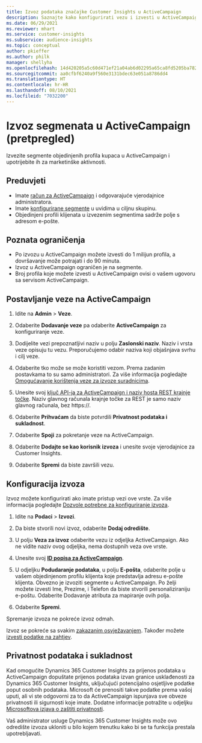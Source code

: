 ```yaml
---
title: Izvoz podataka značajke Customer Insights u ActiveCampaign
description: Saznajte kako konfigurirati vezu i izvesti u ActiveCampaign.
ms.date: 06/29/2021
ms.reviewer: mhart
ms.service: customer-insights
ms.subservice: audience-insights
ms.topic: conceptual
author: pkieffer
ms.author: philk
manager: shellyha
ms.openlocfilehash: 14d420205a5c60d471ef21a04ab6d02295a65ca8fd5205ba782a300703b06102
ms.sourcegitcommit: aa0cfbf6240a9f560e3131bdec63e051a8786dd4
ms.translationtype: HT
ms.contentlocale: hr-HR
ms.lasthandoff: 08/10/2021
ms.locfileid: "7032200"
---
```

# <a name="export-segments-to-activecampaign-preview"></a>Izvoz segmenata u ActiveCampaign (pretpregled)

Izvezite segmente objedinjenih profila kupaca u ActiveCampaign i upotrijebite ih za marketinške aktivnosti.

## <a name="prerequisites"></a>Preduvjeti

-   Imate [račun za ActiveCampaign](https://www.activecampaign.com/) i odgovarajuće vjerodajnice administratora.
-   Imate [konfigurirane segmente](segments.md) u uvidima u ciljnu skupinu.
-   Objedinjeni profili klijenata u izvezenim segmentima sadrže polje s adresom e-pošte.

## <a name="known-limitations"></a>Poznata ograničenja

- Po izvozu u ActiveCampaign možete izvesti do 1 milijun profila, a dovršavanje može potrajati i do 90 minuta.
- Izvoz u ActiveCampaign ograničen je na segmente.
- Broj profila koje možete izvesti u ActiveCampaign ovisi o vašem ugovoru sa servisom ActiveCampaign.

## <a name="set-up-connection-to-activecampaign"></a>Postavljanje veze na ActiveCampaign

1. Idite na **Admin** > **Veze**.

1. Odaberite **Dodavanje veze** pa odaberite **ActiveCampaign** za konfiguriranje veze.

1. Dodijelite vezi prepoznatljivi naziv u polju **Zaslonski naziv**. Naziv i vrsta veze opisuju tu vezu. Preporučujemo odabir naziva koji objašnjava svrhu i cilj veze.

1. Odaberite tko može se može koristiti vezom. Prema zadanim postavkama to su samo administratori. Za više informacija pogledajte [Omogućavanje korištenja veze za izvoze suradnicima](connections.md#allow-contributors-to-use-a-connection-for-exports).

1. Unesite svoj [ključ API-ja za ActiveCampaign i naziv hosta REST krajnje točke](https://help.activecampaign.com/hc/articles/207317590-Getting-started-with-the-API#how-to-obtain-your-activecampaign-api-url-and-key). Naziv glavnog računala krajnje točke za REST je samo naziv glavnog računala, bez https://. 

1. Odaberite **Prihvaćam** da biste potvrdili **Privatnost podataka i sukladnost**.

1. Odaberite **Spoji** za pokretanje veze na ActiveCampaign.

1. Odaberite **Dodajte se kao korisnik izvoza** i unesite svoje vjerodajnice za Customer Insights.

1. Odaberite **Spremi** da biste završili vezu.

## <a name="configure-an-export"></a>Konfiguracija izvoza

Izvoz možete konfigurirati ako imate pristup vezi ove vrste. Za više informacija pogledajte [Dozvole potrebne za konfiguriranje izvoza](export-destinations.md#set-up-a-new-export).

1. Idite na **Podaci** > **Izvozi**.

1. Da biste stvorili novi izvoz, odaberite **Dodaj odredište**.

1. U polju **Veza za izvoz** odaberite vezu iz odjeljka ActiveCampaign. Ako ne vidite naziv ovog odjeljka, nema dostupnih veza ove vrste.

1. Unesite svoj [**ID popisa za ActiveCampaign**](https://help.activecampaign.com/hc/articles/360000030559-How-to-create-a-list-in-ActiveCampaign).    

3. U odjeljku **Podudaranje podataka**, u polju **E-pošta**, odaberite polje u vašem objedinjenom profilu klijenta koje predstavlja adresu e-pošte klijenta. Obvezno je izvoziti segmente u ActiveCampaign. Po želji možete izvesti Ime, Prezime, i Telefon da biste stvorili personaliziraniju e-poštu. Odaberite Dodavanje atributa za mapiranje ovih polja.

1. Odaberite **Spremi**.

Spremanje izvoza ne pokreće izvoz odmah.

Izvoz se pokreće sa svakim [zakazanim osvježavanjem](system.md#schedule-tab). Također možete [izvesti podatke na zahtjev](export-destinations.md#run-exports-on-demand). 


## <a name="data-privacy-and-compliance"></a>Privatnost podataka i sukladnost

Kad omogućite Dynamics 365 Customer Insights za prijenos podataka u ActiveCampaign dopuštate prijenos podataka izvan granice usklađenosti za Dynamics 365 Customer Insights, uključujući potencijalno osjetljive podatke poput osobnih podataka. Microsoft će prenositi takve podatke prema vašoj uputi, ali vi ste odgovorni za to da ActiveCampaign ispunjava sve obveze privatnosti ili sigurnosti koje imate. Dodatne informacije potražite u odjeljku [Microsoftova izjava o zaštiti privatnosti](https://go.microsoft.com/fwlink/?linkid=396732).

Vaš administrator usluge Dynamics 365 Customer Insights može ovo odredište izvoza ukloniti u bilo kojem trenutku kako bi se ta funkcija prestala upotrebljavati.

